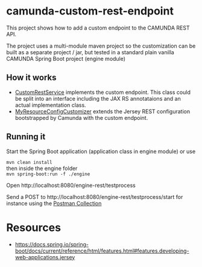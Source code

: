 # camunda-custom-rest-endpoint
This project shows how to add a custom endpoint to the CAMUNDA REST API. 

The project uses a multi-module maven project so the customization can be built as a separate
project / jar, but tested in a standard plain vanilla CAMUNDA Spring Boot project (engine module)

## How it works
- [CustomRestService](/custom-endpoint/src/main/java/org/camunda/example/api/CustomRestService.java) implements the custom endpoint. This class could be split into an interface including the JAX RS annotataions and an actual implementation class.
- [MyResourceConfigCustomizer](/custom-endpoint/src/main/java/org/camunda/example/api/config/MyResourceConfigCustomizer.java) extends the Jersey REST configuration bootstrapped by Camunda with the custom endpoint.

## Running it
Start the Spring Boot application (application class in engine module) or use    

`mvn clean install`  
then inside the engine folder   
`mvn spring-boot:run -f ./engine` 

Open http://localhost:8080/engine-rest/testprocess

Send a POST to http://localhost:8080/engine-rest/testprocess/start for instance using the [Postman Collection](/postman/postman_collection.json) 



# Resources
- https://docs.spring.io/spring-boot/docs/current/reference/html/features.html#features.developing-web-applications.jersey
